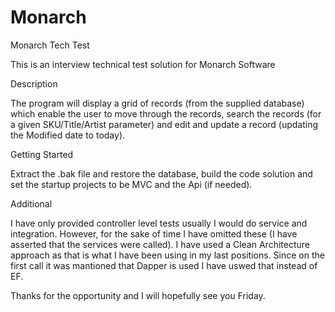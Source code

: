 # Monarch

Monarch Tech Test

This is an interview technical test solution for Monarch Software

Description

The program will display a grid of records (from the supplied database) which enable the user to move through the records, search the records (for a given SKU/Title/Artist parameter) and edit and update a record (updating the Modified date to today).

Getting Started

Extract the .bak file and restore the database, build the code solution and set the startup projects to be MVC and the Api (if needed).

Additional

I have only provided controller level tests usually I would do service and integration. However, for the sake of time I have omitted these (I have asserted that the services were called).
I have used a Clean Architecture approach as that is what I have been using in my last positions. Since on the first call it was mantioned that Dapper is used I have uswed that instead of EF.

Thanks for the opportunity and I will hopefully see you Friday.
